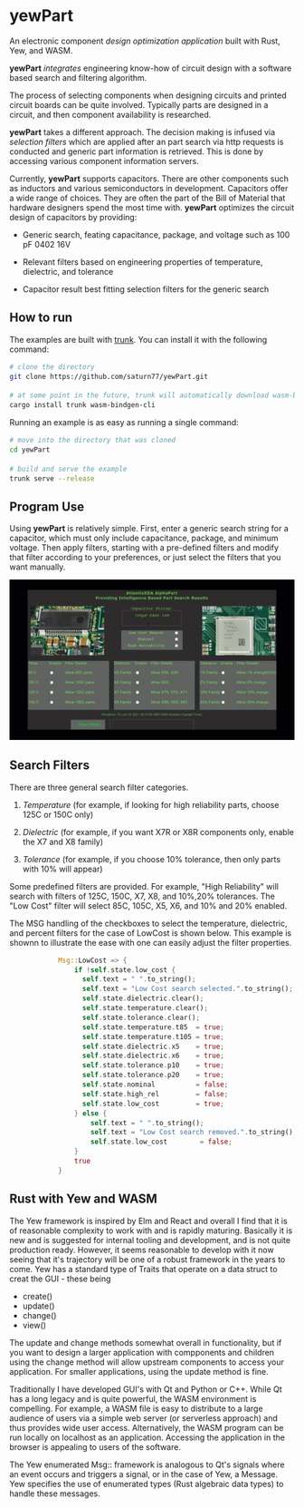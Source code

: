 # yewPart
An electronic component *design optimization application* built with Rust, Yew, and WASM.

 **yewPart** *integrates* engineering know-how of circuit design with a software based search and filtering algorithm. 

The process of selecting components when designing circuits and printed circuit boards can be quite involved. Typically parts are designed in a circuit, and then component availability is researched. 

**yewPart** takes a different approach. The decision making is infused via *selection filters* which are applied after an part search via http requests is conducted and generic part information is retrieved. This is done by accessing various component information servers.

Currently, **yewPart** supports capacitors. There are other components such as inductors and various semiconductors in development. Capacitors offer a wide range of choices. They are often the part of the Bill of Material that hardware designers spend the most time with. **yewPart** optimizes the circuit design of capacitors by providing:

- Generic search, feating capacitance, package, and voltage such as 100 pF 0402 16V

- Relevant filters based on engineering properties of temperature, dielectric, and tolerance
  
- Capacitor result best fitting selection filters for the generic search

## How to run

The examples are built with [trunk](https://github.com/thedodd/trunk).
You can install it with the following command:

```bash
# clone the directory
git clone https://github.com/saturn77/yewPart.git

# at some point in the future, trunk will automatically download wasm-bindgen
cargo install trunk wasm-bindgen-cli
```
Running an example is as easy as running a single command:

```bash
# move into the directory that was cloned
cd yewPart

# build and serve the example
trunk serve --release
```
## Program Use
Using **yewPart** is relatively simple. First, enter a generic search string for a capacitor, which must only include capacitance, package, and minimum voltage. Then apply filters, starting with a pre-defined filters and modify that filter according to your preferences, or just select the filters that you want manually. 

<img src="media/yewPart2.gif">

## Search Filters

There are three general search filter categories.

1. *Temperature* (for example, if looking for high reliability parts, choose 125C or 150C only)

2. *Dielectric* (for example, if you want X7R or X8R components only, enable the X7 and X8 family)

3. *Tolerance* (for example, if you choose 10% tolerance, then only parts with 10% will appear)

Some predefined filters are provided. For example, "High Reliability" will search with filters of 125C, 150C, X7, X8, and 10%,20% tolerances. The "Low Cost" filter will select 85C, 105C, X5, X6, and 10% and 20% enabled.

The MSG handling of the checkboxes to select the temperature, dielectric, and percent filters for the case of LowCost is shown below. This example is shownn to illustrate the ease with one can easily adjust the filter properties.


```rust
            Msg::LowCost => {
                if !self.state.low_cost {
                  self.text = " ".to_string();
                  self.text = "Low Cost search selected.".to_string();  
                  self.state.dielectric.clear();
                  self.state.temperature.clear();
                  self.state.tolerance.clear();
                  self.state.temperature.t85  = true;
                  self.state.temperature.t105 = true; 
                  self.state.dielectric.x5    = true;
                  self.state.dielectric.x6    = true;
                  self.state.tolerance.p10    = true;
                  self.state.tolerance.p20    = true; 
                  self.state.nominal          = false;
                  self.state.high_rel         = false;
                  self.state.low_cost         = true; 
                } else {
                    self.text = " ".to_string();
                    self.text = "Low Cost search removed.".to_string();
                    self.state.low_cost        = false;  
                }
                true 
            }
```
## Rust with Yew and WASM
The Yew framework is inspired by Elm and React and overall I find that it is of reasonable complexity to work with and is rapidly maturing. Basically it is new and is suggested for internal tooling and development, and is not quite production ready. However, it seems reasonable to develop with it now seeing that it's trajectory will be one of a robust framework in the years to come. Yew has a standard type of Traits that operate on a data struct to creat the GUI - these being

- create()
- update() 
- change()
- view()
 
The update and change methods somewhat overall in functionality, but if you want to design a larger application with compponents and children using the change method will allow upstream components to access  your application. For smaller applications, using the update method is fine. 

Traditionally I have developed GUI's with Qt and Python or C++. While Qt has a long legacy and is quite powerful, the WASM environment is compelling. For example, a WASM file is easy to distribute to a large audience of users via a simple web server (or serverless approach) and thus provides wide user access. Alternatively, the WASM program can be run locally on localhost as an application. Accessing the application in the browser is appealing to users of the software.

The Yew enumerated Msg:: framework is analogous to Qt's signals where an event occurs and triggers a signal, or in the case of Yew, a Message. Yew specifies the use of enumerated types (Rust algebraic data types) to handle these messages.


